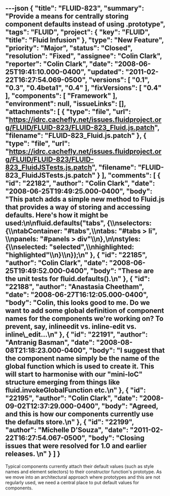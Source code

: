 ---json
{
  "title": "FLUID-823",
  "summary": "Provide a means for centrally storing component defaults instead of using .prototype",
  "tags": "FLUID",
  "project": {
    "key": "FLUID",
    "title": "Fluid Infusion"
  },
  "type": "New Feature",
  "priority": "Major",
  "status": "Closed",
  "resolution": "Fixed",
  "assignee": "Colin Clark",
  "reporter": "Colin Clark",
  "date": "2008-06-25T19:41:10.000-0400",
  "updated": "2011-02-22T16:27:54.069-0500",
  "versions": [
    "0.1",
    "0.3",
    "0.4beta1",
    "0.4"
  ],
  "fixVersions": [
    "0.4"
  ],
  "components": [
    "Framework"
  ],
  "environment": null,
  "issueLinks": [],
  "attachments": [
    {
      "type": "file",
      "url": "https://idrc.cachefly.net/issues.fluidproject.org/FLUID/FLUID-823/FLUID-823_Fluid.js.patch",
      "filename": "FLUID-823_Fluid.js.patch"
    },
    {
      "type": "file",
      "url": "https://idrc.cachefly.net/issues.fluidproject.org/FLUID/FLUID-823/FLUID-823_FluidJSTests.js.patch",
      "filename": "FLUID-823_FluidJSTests.js.patch"
    }
  ],
  "comments": [
    {
      "id": "22182",
      "author": "Colin Clark",
      "date": "2008-06-25T19:49:25.000-0400",
      "body": "This patch adds a simple new method to Fluid.js that provides a way of storing and accessing defaults. Here's how it might be used:\n\nfluid.defaults(\"tabs\", {\\\nselectors: {\\\ntabContainer: \"#tabs\",\\\ntabs: \"#tabs > li\", \\\npanels: \"#panels > div\"\\\n},\n\nstyles: {\\\nselected: \"selected\",\\\nhighlighted: \"highlighted\"\\\n}\\\n});\n"
    },
    {
      "id": "22185",
      "author": "Colin Clark",
      "date": "2008-06-25T19:49:52.000-0400",
      "body": "These are the unit tests for fluid.defaults().\n"
    },
    {
      "id": "22188",
      "author": "Anastasia Cheetham",
      "date": "2008-06-27T16:12:05.000-0400",
      "body": "Colin, this looks good to me. Do we want to add some global definition of component names for the components we're working on? To prevent, say, inlineedit vs. inline-edit vs. inline\\_edit...\n"
    },
    {
      "id": "22191",
      "author": "Antranig Basman",
      "date": "2008-08-08T21:18:23.000-0400",
      "body": "I suggest that the component name simply be the name of the global function which is used to create it. This will start to harmonise with our \"mini-IoC\" structure emerging from things like fluid.invokeGlobalFunction etc.\n"
    },
    {
      "id": "22195",
      "author": "Colin Clark",
      "date": "2008-09-02T12:37:29.000-0400",
      "body": "Agreed, and this is how our components currently use the defaults store.\n"
    },
    {
      "id": "22199",
      "author": "Michelle D'Souza",
      "date": "2011-02-22T16:27:54.067-0500",
      "body": "Closing issues that were resolved for 1.0 and earlier releases.&#x20;\n"
    }
  ]
}
---
Typical components currently attach their default values (such as style names and element selectors) to their constructor function's prototype. As we move into an architectural approach where prototypes and this are not regularly used, we need a central place to put default values for components.

        